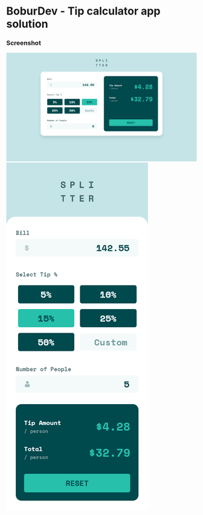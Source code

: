 # BoburDev - Tip calculator app solution


### Screenshot

![desktop](./desktop.png)
![mobile](./mobile.png)
